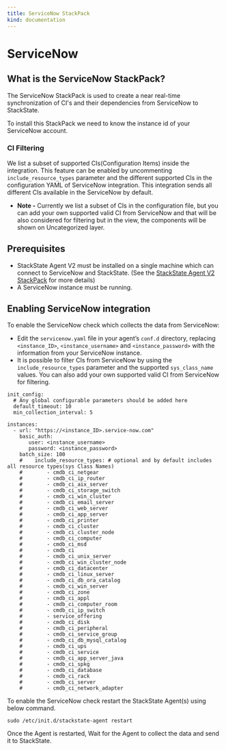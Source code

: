 ```yaml
---
title: ServiceNow StackPack
kind: documentation
---
```


# ServiceNow

## What is the ServiceNow StackPack?

The ServiceNow StackPack is used to create a near real-time synchronization of CI's and their dependencies from ServiceNow to StackState.

To install this StackPack we need to know the instance id of your ServiceNow account.

### CI Filtering

We list a subset of supported CIs\(Configuration Items\) inside the integration. This feature can be enabled by uncommenting `include_resource_types`  parameter and the different supported CIs in the configuration YAML of ServiceNow integration. This integration sends all different CIs available in the ServiceNow by default.

* **Note -** Currently we list a subset of CIs in the configuration file, but you can add your own supported valid CI from ServiceNow and that will be also considered for filtering but in the view, the components will be shown on Uncategorized layer.

## Prerequisites

* StackState Agent V2 must be installed on a single machine which can connect to ServiceNow and StackState. \(See the [StackState Agent V2 StackPack](agent.md) for more details\)
* A ServiceNow instance must be running.

## Enabling ServiceNow integration

To enable the ServiceNow check which collects the data from ServiceNow:

* Edit the `servicenow.yaml` file in your agent’s `conf.d` directory, replacing `<instance_ID>`, `<instance_username>` and `<instance_password>` with the information from your ServiceNow instance.
* It is possible to filter CIs from ServiceNow by using the `include_resource_types` parameter and the supported `sys_class_name` values. You can also add your own supported valid CI from ServiceNow for filtering.

```text
init_config:
  # Any global configurable parameters should be added here
  default_timeout: 10
  min_collection_interval: 5

instances:
  - url: "https://<instance_ID>.service-now.com"
    basic_auth:
       user: <instance_username>
       password: <instance_password>
    batch_size: 100
    #    include_resource_types: # optional and by default includes all resource types(sys Class Names)
    #        - cmdb_ci_netgear
    #        - cmdb_ci_ip_router
    #        - cmdb_ci_aix_server
    #        - cmdb_ci_storage_switch
    #        - cmdb_ci_win_cluster
    #        - cmdb_ci_email_server
    #        - cmdb_ci_web_server
    #        - cmdb_ci_app_server
    #        - cmdb_ci_printer
    #        - cmdb_ci_cluster
    #        - cmdb_ci_cluster_node
    #        - cmdb_ci_computer
    #        - cmdb_ci_msd
    #        - cmdb_ci
    #        - cmdb_ci_unix_server
    #        - cmdb_ci_win_cluster_node
    #        - cmdb_ci_datacenter
    #        - cmdb_ci_linux_server
    #        - cmdb_ci_db_ora_catalog
    #        - cmdb_ci_win_server
    #        - cmdb_ci_zone
    #        - cmdb_ci_appl
    #        - cmdb_ci_computer_room
    #        - cmdb_ci_ip_switch
    #        - service_offering
    #        - cmdb_ci_disk
    #        - cmdb_ci_peripheral
    #        - cmdb_ci_service_group
    #        - cmdb_ci_db_mysql_catalog
    #        - cmdb_ci_ups
    #        - cmdb_ci_service
    #        - cmdb_ci_app_server_java
    #        - cmdb_ci_spkg
    #        - cmdb_ci_database
    #        - cmdb_ci_rack
    #        - cmdb_ci_server
    #        - cmdb_ci_network_adapter
```

To enable the ServiceNow check restart the StackState Agent\(s\) using below command.

```text
sudo /etc/init.d/stackstate-agent restart
```

Once the Agent is restarted, Wait for the Agent to collect the data and send it to StackState.

